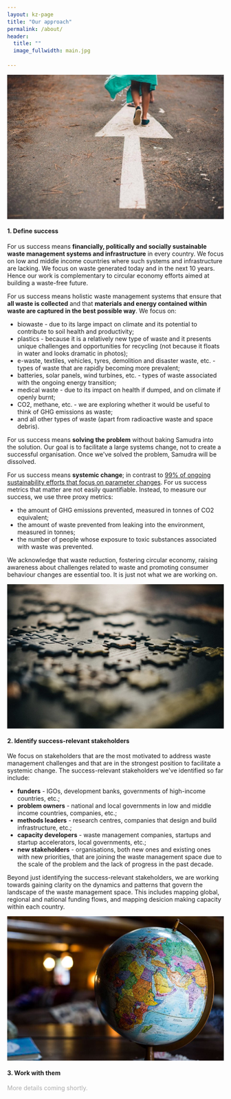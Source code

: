 ```yaml
---
layout: kz-page
title: "Our approach"
permalink: /about/
header:
  title: ""
  image_fullwidth: main.jpg

---
```



<div class="medium-5 columns show-for-large-up">
  <img src="/images/main-direction.jpg" class="center">
</div>

#### 1. Define success

For us success means **financially, politically and socially sustainable waste management systems and infrastructure** in every country. 
We focus on low and middle income countries where such systems and infrastructure are lacking. 
We focus on waste generated today and in the next 10 years. 
Hence our work is complementary to circular economy efforts aimed at building a waste-free future. 

For us success means holistic waste management systems that ensure that **all waste is collected** and that **materials and energy contained within waste are captured in the best possible way**. 
We focus on:
* biowaste - due to its large impact on climate and its potential to contribute to soil health and productivity;
* plastics - because it is a relatively new type of waste and it presents unique challenges and opportunities for recycling (not because it floats in water and looks dramatic in photos);
* e-waste, textiles, vehicles, tyres, demolition and disaster waste, etc. - types of waste that are rapidly becoming more prevalent;
* batteries, solar panels, wind turbines, etc. - types of waste associated with the ongoing energy transition;
* medical waste - due to its impact on health if dumped, and on climate if openly burnt;
* CO2, methane, etc. - we are exploring whether it would be useful to think of GHG emissions as waste;
* and all other types of waste (apart from radioactive waste and space debris).

For us success means **solving the problem** without baking Samudra into the solution. 
Our goal is to facilitate a large systems change, not to create a successful organisation. 
Once we've solved the problem, Samudra will be dissolved.

For us success means **systemic change**; in contrast to [99% of ongoing sustainability efforts that focus on parameter changes](https://hbr.org/2021/05/overselling-sustainability-reporting).
For us success metrics that matter are not easily quantifiable.
Instead, to measure our success, we use three proxy metrics:
* the amount of GHG emissions prevented, measured in tonnes of CO2 equivalent;
* the amount of waste prevented from leaking into the environment, measured in tonnes;
* the number of people whose exposure to toxic substances associated with waste was prevented.

We acknowledge that waste reduction, fostering circular economy, raising awareness about challenges related to waste and promoting consumer behaviour changes are essential too. 
It is just not what we are working on. 



<div class="medium-5 columns show-for-large-up">
  <img src="/images/main-puzzle.jpg" class="center"> 
</div>

#### 2. Identify success-relevant stakeholders

We focus on stakeholders that are the most motivated to address waste management challenges and that are in the strongest position to facilitate a systemic change.
The success-relevant stakeholders we've identified so far include:
* **funders** - IGOs, development banks, governments of high-income countries, etc.;
* **problem owners** - national and local governments in low and middle income countries, companies, etc.;
* **methods leaders** - research centres, companies that design and build infrastructure, etc.;
* **capacity developers** - waste management companies, startups and startup accelerators, local governments, etc.;
* **new stakeholders** - organisations, both new ones and existing ones with new priorities, that are joining the waste management space due to the scale of the problem and the lack of progress in the past decade.

Beyond just identifying the success-relevant stakeholders, we are working towards gaining clarity on the dynamics and patterns that govern the landscape of the waste management space. 
This includes mapping global, regional and national funding flows, and mapping desicion making capacity within each country.



<div class="medium-5 columns show-for-large-up">
  <img src="/images/main-global.jpg" class="center"> 
</div>

#### 3. Work with them 

<p style="color:#AEAEAE">More details coming shortly.</p>

<!-- We work with success-relevant stakeholders to facilitate internal changes and enable powerful **coordination** between them. 
  
  Existing organisational and funding structures do not support such powerful coordination between stakeholders, hence we are working on creating new systems, processes, relationships and tools.

  We focus on the capacities of each stakeholder (financial or human capital, expertise, decision making power, etc.) ... roles of different stakeholders need to be defined







Currently the connection is inadequate between the global vision and the micro level actions.

  Without super-imposing our ideas and values on other stakeholders, we... our Multi-sided value proposition -  a shared value proposition, but translated differently for each type of stakeholder, based on their individual motivations

  Instead of requiring unanimous agreement from all stakeholders, we will create groups of stakeholders that develop their own vision of the future and a plan for how to make it real.

  Samudra will facilitate the development and implementation of a global waste management strategy in full technical detail and ensure that the strategy keeps evolving along with changing circumstances, instead of becoming outdated. 

  Moving from silos to shared reality. - towards understanding of shared possibilities







To ensure that technical conversations are on the agendas of high level meetings (that usually focus on bold commitments without an actionable plan to achieve them) and that better decisions are made, we work towards ensuring that all stakeholders have **access to technical, financial and business expertise**. 
This includes identifying organisations/individuals with relevant expertise in technologies, engineering, chemistry, policy, finance, and innovative business models and financial instruments (for example ones that blend different types of funding or leverage partnerships). 
We work with them to facilitate the transfer of technical knowledge (between countries, waste streams and different types of stakeholders) through a virtual centre for technical expertise or otherwise.






global orchestrator aligning activities


global orchestrator to develop synergies between different efforts (especially those that don't agree with each other), making them complementary instead of contradictory. 

Often stakeholder impact is limited not by the lack of funding or talent, but by each other - their many efforts cancel each other out. Our mission is to increase everyone's positive impact by aligning these efforts instead.

Many efforts cancel each other out. 

Apart from direct collaborations, there is no coordination between stakeholders, which results in efforts that cancel each other out instead of being complementary. 

Such a stewardship organisation is necessary to amplify the positive impact of all stakeholders and to identify and address gaps, duplications and conflicts that impede the change on a global level.

Making these approaches complementary instead of contradictory will ensure that different stakeholders can increase each other's positive impact, even if they don't agree with each other.


Work on changing system dynamics, system transformation. -->

  

